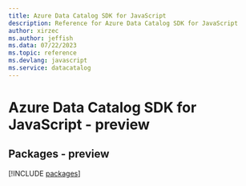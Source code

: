 ```yaml
---
title: Azure Data Catalog SDK for JavaScript
description: Reference for Azure Data Catalog SDK for JavaScript
author: xirzec
ms.author: jeffish
ms.data: 07/22/2023
ms.topic: reference
ms.devlang: javascript
ms.service: datacatalog
---
```

# Azure Data Catalog SDK for JavaScript - preview
## Packages - preview
[!INCLUDE [packages](data-catalog-index.md)]